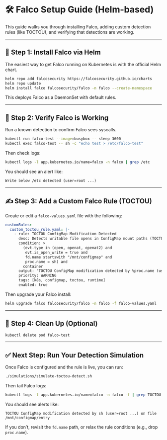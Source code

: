 # 🛠️ Falco Setup Guide (Helm-based)

This guide walks you through installing Falco, adding custom detection rules (like TOCTOU), and verifying that detections are working.

---

## 🚀 Step 1: Install Falco via Helm

The easiest way to get Falco running on Kubernetes is with the official Helm chart.

```bash
helm repo add falcosecurity https://falcosecurity.github.io/charts
helm repo update
helm install falco falcosecurity/falco -n falco --create-namespace
```

This deploys Falco as a DaemonSet with default rules.

---

## 🧪 Step 2: Verify Falco is Working

Run a known detection to confirm Falco sees syscalls.

```bash
kubectl run falco-test --image=busybox -- sleep 3600
kubectl exec falco-test -- sh -c "echo test > /etc/falco-test"
```

Then check logs:

```bash
kubectl logs -l app.kubernetes.io/name=falco -n falco | grep /etc
```

You should see an alert like:
```
Write below /etc detected (user=root ...)
```

---

## ✍️ Step 3: Add a Custom Falco Rule (TOCTOU)

Create or edit a `falco-values.yaml` file with the following:

```yaml
customRules:
  custom_toctou_rule.yaml: |-
    - rule: TOCTOU ConfigMap Modification Detected
      desc: Detects writable file opens in ConfigMap mount paths (TOCTOU behavior)
      condition: >
        (evt.type in (open, openat, openat2) and
         evt.is_open_write = true and
         fd.name startswith "/mnt/configmap" and
         proc.name = sh) and
        container
      output: "TOCTOU ConfigMap modification detected by %proc.name (user=%user.name, container=%container.id) on file %fd.name"
      priority: WARNING
      tags: [k8s, configmap, toctou, runtime]
      enabled: true
```

Then upgrade your Falco install:

```bash
helm upgrade falco falcosecurity/falco -n falco -f falco-values.yaml
```

---

## 🧼 Step 4: Clean Up (Optional)

```bash
kubectl delete pod falco-test
```

---

## ✅ Next Step: Run Your Detection Simulation

Once Falco is configured and the rule is live, you can run:

```bash
./simulations/simulate-toctou-detect.sh
```

Then tail Falco logs:

```bash
kubectl logs -l app.kubernetes.io/name=falco -n falco -f | grep TOCTOU
```

You should see alerts like:

```
TOCTOU ConfigMap modification detected by sh (user=root ...) on file /mnt/configmap/entry
```

If you don’t, revisit the `fd.name` path, or relax the rule conditions (e.g., drop `proc.name`).